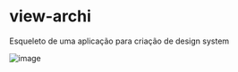 # view-archi
Esqueleto de uma aplicação para criação de design system


![image](https://user-images.githubusercontent.com/44787914/231040308-2269cbe1-aba0-45ab-b221-360e446dd70f.png)
